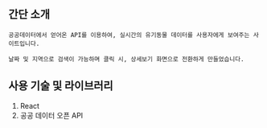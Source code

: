 ## 간단 소개

    공공데이터에서 얻어온 API를 이용하여, 실시간의 유기동물 데이터를 사용자에게 보여주는 사이트입니다. 

    날짜 및 지역으로 검색이 가능하며 클릭 시, 상세보기 화면으로 전환하게 만들었습니다.

## 사용 기술 및 라이브러리

1. React
2. 공공 데이터 오픈 API